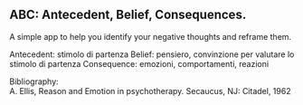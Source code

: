 ## ABC: Antecedent, Belief, Consequences.
A simple app to help you identify your negative thoughts and reframe them.

Antecedent: stimolo di partenza
Belief: pensiero, convinzione per valutare lo stimolo di partenza
Consequence: emozioni, comportamenti, reazioni

Bibliography: \
A. Ellis, Reason and Emotion in psychotherapy. Secaucus, NJ: Citadel, 1962
